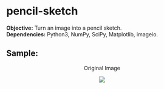 # pencil-sketch
**Objective:** Turn an image into a pencil sketch.   
**Dependencies:** Python3, NumPy, SciPy, Matplotlib, imageio.   

## Sample:  
<p align="center">Original Image</p>
<p align="center">
  <img src="http://p.imgci.com/db/PICTURES/CMS/263500/263576.jpg">
</p>
